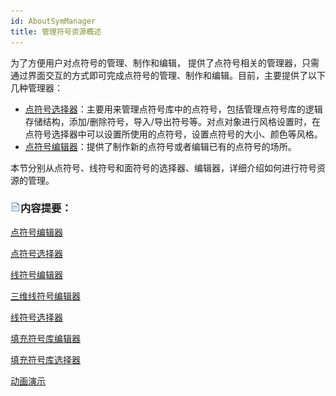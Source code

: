 ```yaml
---
id: AboutSymManager
title: 管理符号资源概述
---
```

为了方便用户对点符号的管理、制作和编辑， 提供了点符号相关的管理器，只需通过界面交互的方式即可完成点符号的管理、制作和编辑。目前，主要提供了以下几种管理器：

  * [点符号选择器](SymMarkerSelector)：主要用来管理点符号库中的点符号，包括管理点符号库的逻辑存储结构，添加/删除符号，导入/导出符号等。对点对象进行风格设置时，在点符号选择器中可以设置所使用的点符号，设置点符号的大小、颜色等风格。
  * [点符号编辑器](SymMarkerEditor)：提供了制作新的点符号或者编辑已有的点符号的场所。

本节分别从点符号、线符号和面符号的选择器、编辑器，详细介绍如何进行符号资源的管理。

### ![](../img/read.gif)内容提要：

 [点符号编辑器](SymMarkerEditor)

 [点符号选择器](SymMarkerSelector)

 [线符号编辑器](SymLineEditor)

 [三维线符号编辑器](SymLine3DEditor)

 [线符号选择器](SymLineSelector)

 [填充符号库编辑器](SymFillEditor)

 [填充符号库选择器](SymFillSelector)

 [动画演示](SymbolMake)



